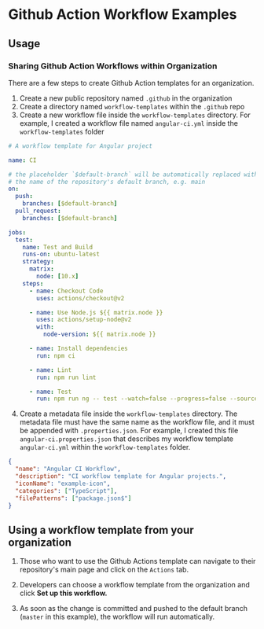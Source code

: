 # Github Action Workflow Examples

## Usage

### Sharing Github Action Workflows within Organization

There are a few steps to create Github Action templates for an organization.

1. Create a new public repository named `.github` in the organization
2. Create a directory named `workflow-templates` within the `.github` repo
3. Create a new workflow file inside the `workflow-templates` directory. For example, I created a workflow file named `angular-ci.yml` inside the `workflow-templates` folder

```yaml
# A workflow template for Angular project

name: CI

# the placeholder `$default-branch` will be automatically replaced with
# the name of the repository's default branch, e.g. main
on:
  push:
    branches: [$default-branch]
  pull_request:
    branches: [$default-branch]

jobs:
  test:
    name: Test and Build
    runs-on: ubuntu-latest
    strategy:
      matrix:
        node: [10.x]
    steps:
      - name: Checkout Code
        uses: actions/checkout@v2

      - name: Use Node.js ${{ matrix.node }}
        uses: actions/setup-node@v2
        with:
          node-version: ${{ matrix.node }}

      - name: Install dependencies
        run: npm ci

      - name: Lint
        run: npm run lint

      - name: Test
        run: npm run ng -- test --watch=false --progress=false --sourceMap=false --browsers=ChromeHeadless
```

4. Create a metadata file inside the `workflow-templates` directory. The metadata file must have the same name as the workflow file, and it must be appended with `.properties.json`. For example, I created this file `angular-ci.properties.json` that describes my workflow template `angular-ci.yml` within the `workflow-templates` folder.

```json
{
  "name": "Angular CI Workflow",
  "description": "CI workflow template for Angular projects.",
  "iconName": "example-icon",
  "categories": ["TypeScript"],
  "filePatterns": ["package.json$"]
}
```

## Using a workflow template from your organization

1. Those who want to use the Github Actions template can navigate to their repository's main page and click on the `Actions` tab.

2. Developers can choose a workflow template from the organization and click **Set up this workflow.**

3. As soon as the change is committed and pushed to the default branch (`master` in this example), the workflow will run automatically.

